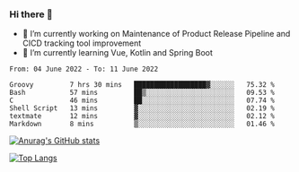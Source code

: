 ### Hi there 👋

- 🔭 I’m currently working on Maintenance of Product Release Pipeline and CICD tracking tool improvement
- 🌱 I’m currently learning Vue, Kotlin and Spring Boot

<!--START_SECTION:waka-->

```text
From: 04 June 2022 - To: 11 June 2022

Groovy         7 hrs 30 mins   ██████████████████▓░░░░░░   75.32 %
Bash           57 mins         ██▒░░░░░░░░░░░░░░░░░░░░░░   09.53 %
C              46 mins         ██░░░░░░░░░░░░░░░░░░░░░░░   07.74 %
Shell Script   13 mins         ▓░░░░░░░░░░░░░░░░░░░░░░░░   02.19 %
textmate       12 mins         ▓░░░░░░░░░░░░░░░░░░░░░░░░   02.12 %
Markdown       8 mins          ▒░░░░░░░░░░░░░░░░░░░░░░░░   01.46 %
```

<!--END_SECTION:waka-->

[![Anurag's GitHub stats](https://github-readme-stats.vercel.app/api?username=yunhao981&show_icons=true&theme=solarized-dark)](https://github.com/anuraghazra/github-readme-stats)

[![Top Langs](https://github-readme-stats.vercel.app/api/top-langs/?username=yunhao981&theme=solarized-dark&layout=compact)](https://github.com/anuraghazra/github-readme-stats)

<!--
**yunhao981/yunhao981** is a ✨ _special_ ✨ repository because its `README.md` (this file) appears on your GitHub profile.

Here are some ideas to get you started:

- 🔭 I’m currently working on Maintenance of Release Pipeline and CICD tracking tool improvement
- 🌱 I’m currently learning Vue, Kotlin and Spring Boot
- 👯 I’m looking to collaborate on ...
- 🤔 I’m looking for help with ...
- 💬 Ask me about ...
- 📫 How to reach me: ...
- 😄 Pronouns: ...
- ⚡ Fun fact: ...
-->


